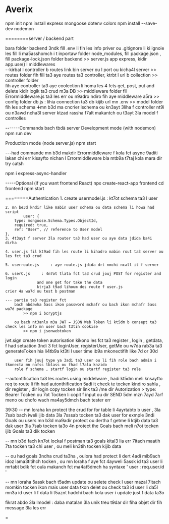 # Averix
npm init
npm install express mongoose dotenv colors
npm install --save-dev nodemon


========server / backend part

bara folder backend 3ndk fill .env li fih les info priver
ou .gitignore li ki ignoie les fill li ma5asshomch i t inportaw
folder node_modules, fill package.json , fill package-lock.json
folder backend
	>> server.js
		app express, 
		kidir app.use() l middlewares		
		--kirbat l controller b routes
		link bin server ou l port ou kicha4l server
	>> routes folder
		fih fill ta3 aye routes ta3 controller,
		ktrbt l url b collection
	>> controller folder	
		fih aye controller ta3 aye coolection li homa les 4 fcts get, post, put and delete
		kidir logik ta3 crud m3a DB
	>> middleware folder 
		fil Errormiddleware.js ta3 les err
		ou n9adro ndiro fih aye middleware a5ra
	>> config folder
		db.js : lihia connection ta3 db kijib url mn .env
	>> model folder
		fih les schema
	➕mn b3d ma cncrier lschema ou kn3ayt 3liha f controller nt9i ou n3awd ncha3l server 
		ktzad rassha f7alt makantch ou t3ayt 3la model f controlles


-------Commands bach tbdà server
Development mode (with nodemon)
npm run dev

Production mode (node server.js)
npm start


---had commande mn b3d makdir Errormiddleware f kola fct async 9aditi lakan chi err 
	kisayfto nichan l Errormiddleware  bla mtb9a t7taj kola mara dir try catsh

npm i express-async-handler


-----Optional (if you want frontend React)
npx create-react-app frontend
cd frontend
npm start



========Authentication 
	1. create usermodel.js	:	kt7ot schema ta3 l user
	
	2. mn be3d kndir like mabin user schema ou data schema li howa had script
		    user: {
        type: mongoose.Schema.Types.ObjectId,
        required: true,
        ref: "User", // reference to User model
    },
	3. 4t3ayt f server 3la router ta3 had user ou aye data jdida ba4i dirha
	
	4. user.js fil kt9ad fih les route li kihadro mabin rout ta3 server ou les fct ta3 crud

	5. userroute.js		: aye route.js jdida drt nmchi ncall it f server 

	6. userC.js		: 4n7ot tlata fct ta3 crud jouj POST for register and login
				  and one get for take the data
				  ktrja3 t9ad lihoum des route f user.js
	crier 4a wa7d ou test b postman
	
	--- partie ta3 register fct 
		bach nbdawha 5ass ikon password mchafr ou bach ikon mchafr 5ass wa7d package
			>> npm i bcryptjs

		ou bach nt3anlo m3a JWT = JSON Web Token li kt5dm b consept ta3 check les info mn user bach t3tih cookise
			>> npm i jsonwebtoken
		
jwt.sign
create token
autorisation
		kikono les fct ta3 register , login , getdata, f had setuation 3ndi 3 fct loginUser, registerUser, getMe 
		ou w7da rab3a ta3 generateToken hia li4tb9a kt3ti l user time ib9a mkonectifih like 7d or 30d

		user fih jouj type ya 3adi ta3 user ou li fih role bach admin i tkonecta mn nafss lblass ou fhad l7ala knzido
		role f schema , startf login ou startf register ta3 role

--autontification ta3 les routes using middelware , hadi kt5dm meli knsayfto req to route li fih had autonthification 
5adi it check te tocken kindiro sahla , dir register , dir login copy tocken sir link ta3 /me dir Autorization > type: Bearer Tocken 
ou 7ot Tocken li copit f input ou dir SEND 5dm mzn 7ayd 7arf meno ou chofo wach ma4ay5dmch bach tester err

39:30
-- mn loraha kn protect the crud for for table li 4ayrtabto b user , 3la 7sab bach iweli ijib data 3la 7sssab tocken ta3 dak user
	for exmple 3ndi Goals ou users mn b3d ma9adir protect ou dertha f getme li ktjib data ta3 dak user 3la 7sab tocken ta3o 
	4n protect the Goals bach meli n7ot tocken ijib Goals ta3 dik tocken

-- mn b3d fach kn7ot lockal f postman ta3 goals kital3 lia err 7itach maatih 7ta tocken ta3 chi user , ou meli kn3tih tocken kijib data

-- ou had goals 3ndha crud ta3ha , oulora had protect li dert 4adi mib9ach idoz lama3titihch tocken , 
ou mn loraha f aye fct 4ayweli 5assk id ta3 user li mrtabt bdik fct oula makanch fct ma4at5dmch ha syntaxe ' user : req.user.id '

-- mn loraha 5assk bach t5adm update ou selete check l user mazal 7itach momkin tocken ikon mais user data tkon delet 
	ou check ta3 id user li da5l mn3a id user li f data li t5aznt
	hadchi bach kola user i update just f data ta3o 








fikrat abdo 3la lmodel : daba matalan 3la unik treu t9dar dir fiha objet dir fih message 3la les err



=